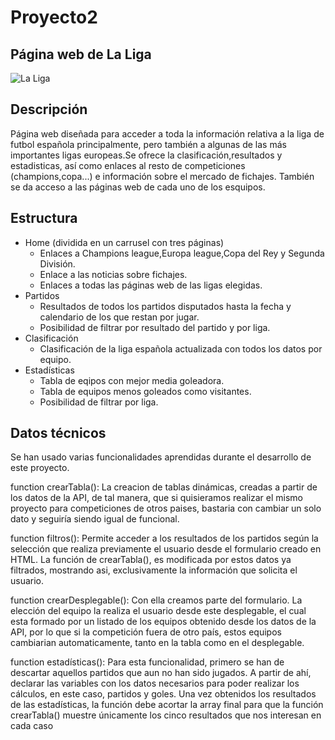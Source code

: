 # Proyecto2
## Página web de La Liga
![La Liga](https://besthqwallpapers.com/Uploads/19-5-2019/92665/thumb2-laliga-glitter-logo-football-leagues-creative-metal-grid-background-laliga-logo.jpg "La Liga")
## Descripción
Página web diseñada para acceder a toda la información relativa a la liga de futbol española principalmente, pero también a algunas de las más importantes ligas europeas.Se ofrece la clasificación,resultados y estadisticas, así como enlaces al resto de competiciones (champions,copa...) e información sobre el mercado de fichajes. También se da acceso a las páginas web de cada uno de los esquipos.
## Estructura
* Home (dividida en un carrusel con tres páginas) 
    * Enlaces a Champions league,Europa league,Copa del Rey y Segunda División.
    * Enlace a las noticias sobre fichajes.
    * Enlaces a todas las páginas web de las ligas elegidas.
* Partidos
    * Resultados de todos los partidos disputados hasta la fecha y calendario de los que restan por jugar.
    * Posibilidad de filtrar por resultado del partido y por liga.
* Clasificación
    * Clasificación de la liga española actualizada con todos los datos por equipo.
* Estadísticas
    * Tabla de eqipos con mejor media goleadora.
    * Tabla de equipos menos goleados como visitantes.
    * Posibilidad de filtrar por liga.
## Datos técnicos
Se han usado varias funcionalidades aprendidas durante el desarrollo de este proyecto.

function crearTabla(): La creacion de tablas dinámicas, creadas a partir de los datos de la API, de tal manera, que si quisieramos realizar el mismo proyecto para competiciones de otros paises, bastaria con cambiar un solo dato y seguiría siendo igual de funcional.

function filtros(): Permite acceder a los resultados de los partidos según la selección que realiza previamente el usuario desde el formulario creado en HTML. La función de crearTabla(), es modificada por estos datos ya filtrados, mostrando asi, exclusivamente la información que solicita el usuario.

function crearDesplegable(): Con ella creamos parte del formulario. La elección del equipo la realiza el usuario desde este desplegable, el cual esta formado por un listado de los equipos obtenido desde los datos de la API, por lo que si la competición fuera de otro país, estos equipos cambiarian automaticamente, tanto en la tabla como en el desplegable.

function estadísticas(): Para esta funcionalidad, primero se han de descartar aquellos partidos que aun no han sido jugados. A partir de ahí, declarar las variables con los datos necesarios para poder realizar los cálculos, en este caso, partidos y goles. Una vez obtenidos los resultados de las estadísticas, la función debe acortar la array final para que la función crearTabla() muestre únicamente los cinco resultados que nos interesan en cada caso
